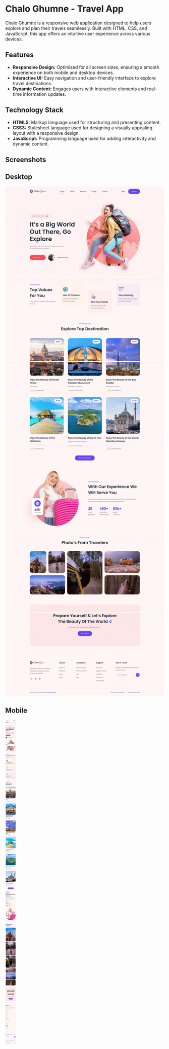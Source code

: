 # Chalo Ghumne - Travel App

Chalo Ghumne is a responsive web application designed to help users explore and plan their travels seamlessly. Built with HTML, CSS, and JavaScript, this app offers an intuitive user experience across various devices.

## Features

- **Responsive Design:** Optimized for all screen sizes, ensuring a smooth experience on both mobile and desktop devices.
- **Interactive UI:** Easy navigation and user-friendly interface to explore travel destinations.
- **Dynamic Content:** Engages users with interactive elements and real-time information updates.

## Technology Stack

- **HTML5:** Markup language used for structuring and presenting content.
- **CSS3:** Stylesheet language used for designing a visually appealing layout with a responsive design.
- **JavaScript:** Programming language used for adding interactivity and dynamic content.

## Screenshots

## Desktop
![Home Page](./assets/overview/Home-Page-1.png)
![Home Page](./assets/overview/Home-Page-2.png)
![Home Page](./assets/overview/Home-Page-3.png)
![Home Page](./assets/overview/Home-Page-4.png)
![Home Page](./assets/overview/Home-Page-5.png)
![Home Page](./assets/overview/Home-Page-6.png)

## Mobile
![Mobile Page](./assets/overview/Mobile-View.png)
